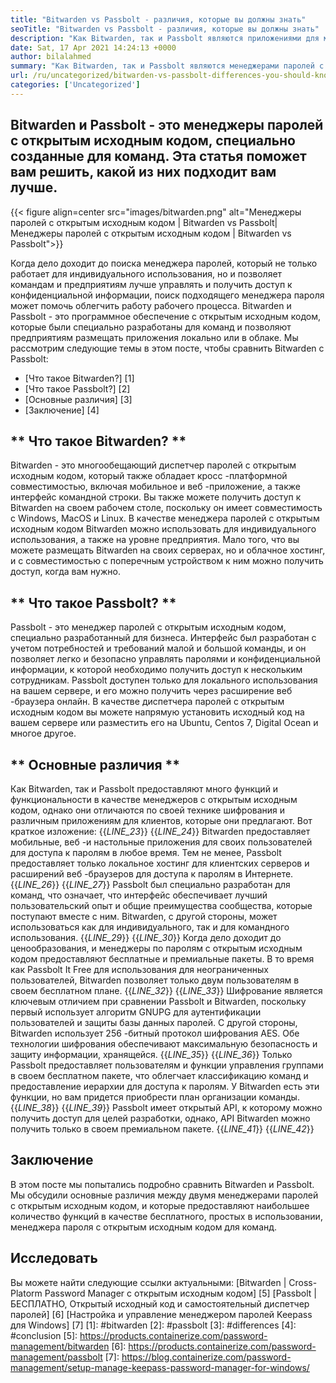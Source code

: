 ```yaml
---
title: "Bitwarden vs Passbolt - различия, которые вы должны знать" 
seoTitle: "Bitwarden vs Passbolt - различия, которые вы должны знать" 
description: "Как Bitwarden, так и Passbolt являются приложениями для менеджера пароля с открытым исходным кодом, созданными для команд. Эта статья поможет вам решить, какой из них подходит вам лучше." 
date: Sat, 17 Apr 2021 14:24:13 +0000
author: bilalahmed
summary: "Как Bitwarden, так и Passbolt являются менеджерами паролей с открытым исходным кодом, специально созданными для команд. Эта статья поможет вам решить, какой из них подходит вам лучше." 
url: /ru/uncategorized/bitwarden-vs-passbolt-differences-you-should-know/
categories: ['Uncategorized']
---
```


## Bitwarden и Passbolt - это менеджеры паролей с открытым исходным кодом, специально созданные для команд. Эта статья поможет вам решить, какой из них подходит вам лучше.

{{< figure align=center src="images/bitwarden.png" alt="Менеджеры паролей с открытым исходным кодом | Bitwarden vs Passbolt|Менеджеры паролей с открытым исходным кодом | Bitwarden vs Passbolt">}}

Когда дело доходит до поиска менеджера паролей, который не только работает для индивидуального использования, но и позволяет командам и предприятиям лучше управлять и получить доступ к конфиденциальной информации, поиск подходящего менеджера пароля может помочь облегчить работу рабочего процесса. Bitwarden и Passbolt - это программное обеспечение с открытым исходным кодом, которые были специально разработаны для команд и позволяют предприятиям размещать приложения локально или в облаке. Мы рассмотрим следующие темы в этом посте, чтобы сравнить Bitwarden с Passbolt:
  * [Что такое Bitwarden?] [1]
  * [Что такое Passbolt?] [2]
  * [Основные различия] [3]
  * [Заключение] [4]

## ** Что такое Bitwarden? **
Bitwarden - это многообещающий диспетчер паролей с открытым исходным кодом, который также обладает кросс -платформной совместимостью, включая мобильное и веб -приложение, а также интерфейс командной строки. Вы также можете получить доступ к Bitwarden на своем рабочем столе, поскольку он имеет совместимость с Windows, MacOS и Linux. В качестве менеджера паролей с открытым исходным кодом Bitwarden можно использовать для индивидуального использования, а также на уровне предприятия. Мало того, что вы можете размещать Bitwarden на своих серверах, но и облачное хостинг, и с совместимостью с поперечным устройством к ним можно получить доступ, когда вам нужно.

## ** Что такое Passbolt? **
Passbolt - это менеджер паролей с открытым исходным кодом, специально разработанный для бизнеса. Интерфейс был разработан с учетом потребностей и требований малой и большой команды, и он позволяет легко и безопасно управлять паролями и конфиденциальной информации, к которой необходимо получить доступ к нескольким сотрудникам. Passbolt доступен только для локального использования на вашем сервере, и его можно получить через расширение веб -браузера онлайн. В качестве диспетчера паролей с открытым исходным кодом вы можете напрямую установить исходный код на вашем сервере или разместить его на Ubuntu, Centos 7, Digital Ocean и многое другое.

## ** Основные различия **
Как Bitwarden, так и Passbolt предоставляют много функций и функциональности в качестве менеджеров с открытым исходным кодом, однако они отличаются по своей технике шифрования и различным приложениям для клиентов, которые они предлагают. Вот краткое изложение:
{{_LINE_23_}}
{{_LINE_24_}}
    Bitwarden предоставляет мобильные, веб -и настольные приложения для своих пользователей для доступа к паролям в любое время. Тем не менее, Passbolt предоставляет только локальное хостинг для клиентских серверов и расширений веб -браузеров для доступа к паролям в Интернете.
{{_LINE_26_}}
{{_LINE_27_}}
    Passbolt был специально разработан для команд, что означает, что интерфейс обеспечивает лучший пользовательский опыт и общие преимущества сообщества, которые поступают вместе с ним. Bitwarden, с другой стороны, может использоваться как для индивидуального, так и для командного использования.
{{_LINE_29_}}
{{_LINE_30_}}
    Когда дело доходит до ценообразования, и менеджеры по паролям с открытым исходным кодом предоставляют бесплатные и премиальные пакеты. В то время как Passbolt It Free для использования для неограниченных пользователей, Bitwarden позволяет только двум пользователям в своем бесплатном плане.
{{_LINE_32_}}
{{_LINE_33_}}
    Шифрование является ключевым отличием при сравнении Passbolt и Bitwarden, поскольку первый использует алгоритм GNUPG для аутентификации пользователей и защиты базы данных паролей. С другой стороны, Bitwarden использует 256 -битный протокол шифрования AES. Обе технологии шифрования обеспечивают максимальную безопасность и защиту информации, хранящейся.
{{_LINE_35_}}
{{_LINE_36_}}
    Только Passbolt предоставляет пользователям и функции управления группами в своем бесплатном пакете, что облегчает классификацию команд и предоставление иерархии для доступа к паролям. У Bitwarden есть эти функции, но вам придется приобрести план организации команды.
{{_LINE_38_}}
{{_LINE_39_}}
    Passbolt имеет открытый API, к которому можно получить доступ для целей разработки, однако, API Bitwarden можно получить только в своем премиальном пакете.
{{_LINE_41_}}
{{_LINE_42_}}

## **Заключение**
В этом посте мы попытались подробно сравнить Bitwarden и Passbolt. Мы обсудили основные различия между двумя менеджерами паролей с открытым исходным кодом, и которые предоставляют наибольшее количество функций в качестве бесплатного, простых в использовании, менеджера пароля с открытым исходным кодом для команд.

## Исследовать
Вы можете найти следующие ссылки актуальными:
[Bitwarden | Cross-Platorm Password Manager с открытым исходным кодом] [5]
[Passbolt | БЕСПЛАТНО, Открытый исходный код и самостоятельный диспетчер паролей] [6]
[Настройка и управление менеджером паролей Keepass для Windows] [7]
[1]: #bitwarden
[2]: #passbolt
[3]: #differences
[4]: #conclusion
[5]: https://products.containerize.com/password-management/bitwarden
[6]: https://products.containerize.com/password-management/passbolt
[7]: https://blog.containerize.com/password-management/setup-manage-keepass-password-manager-for-windows/

